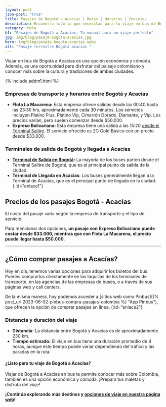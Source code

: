 ```yaml
---
layout: post
json-post: "true"
title: Pasajes de Bogotá a Acacias | Rutas | Horarios | Consejos
description: Encuentra todo lo que necesitas para tu viaje en bus de Bogotá a Acacias, aquí te mostramos cómo viajar de manera correcta.
category: Meta
h1: "Pasajes de Bogotá a Acacias: Tu manual para un viaje perfecto"
jpg: img/blog/pasaje-bogota-acacias.jpg
hero: img/blog/pasaje-bogota-acacias.webp
alt: "Pasaje terrestre Bogotá acacias "
---
```

Viajar en bus de Bogotá a Acacias es una opción económica y cómoda. Además, es una oportunidad para disfrutar del paisaje colombiano y conocer más sobre la cultura y tradiciones de ambas ciudades.

{% include addm1.html %}

### Empresas de transporte y horarios entre Bogotá y Acacías

* **Flota La Macarena:** Esta empresa ofrece salidas desde las 00:40 hasta las 23:30 hrs, aproximadamente cada 30 minutos. Los servicios incluyen Platino Plus, Platino Vip, Cimarrón Dorado, Diamante, y Vip. Los precios varían, pero suelen comenzar desde $50.000.
* **Expreso Bolivariano:** Esta empresa tiene una salida a las 15:20 [desde el Terminal Salitre]({{'terminal-salitre-bogota'|relative_url}}). El servicio ofrecido es 2G Gold Básico con un precio desde $33.000.

### Terminales de salida de Bogotá y llegada a Acacías

* **[Terminal de Salida en Bogotá]({{'terminal-norte-bogota'|relative_url}} "Terminal Norte Bogotá"):** La mayoría de los buses parten desde el Terminal Salitre de Bogotá, que es el principal punto de salida de la ciudad.
* **Terminal de Llegada en Acacias:** Los buses generalmente llegan a la Terminal de Acacias, que es el principal punto de llegada en la ciudad.
{:id="enlace1"}

## Precios de los pasajes Bogotá - Acacías

El costo del pasaje varía según la empresa de transporte y el tipo de servicio.

Para mencionar dos opciones, **un pasaje con Expreso Bolivariano puede costar desde $33.000, mientras que con Flota La Macarena, el precio puede llegar hasta $50.000**.

----

## ¿Cómo comprar pasajes a Acacías?

Hoy en día, tenemos varias opciones para adquirir los boletos del bus. Puedes comprarlos directamente en las taquillas de los terminales de transporte, en las agencias de las empresas de buses, o a través de sus páginas web y call centers.

De la misma manera, hoy podemos acceder a [sitios web como Pinbus]({% post_url 2023-06-02-pinbus-compra-pasajes-colombia %} "App Pinbus"), que ofrecen la opción de comprar pasajes en línea.
{:id="enlace2"}

### Distancia y duración del viaje

* **Distancia:** La distancia entre Bogotá y Acacias es de aproximadamente 230 km.
* **Tiempo estimado:** El viaje en bus tiene una duración promedio de 4 horas, aunque este tiempo puede variar dependiendo del tráfico y las paradas en la ruta.

#### ¿Listo para tu viaje de Bogotá a Acacías?

Viajar de Bogotá a Acacias en bus te permite conocer más sobre Colombia, también es una opción económica y cómoda. ¡Prepara tus maletas y disfruta del viaje!

**¡Continúa explorando más destinos y [opciones de viaje en nuestra página web](/)!**
